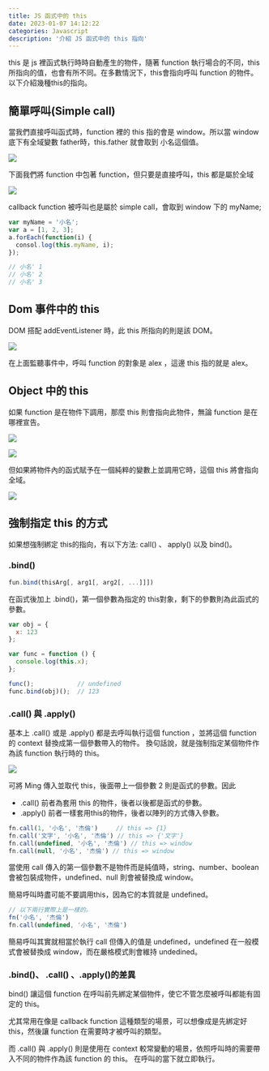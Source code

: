 ```yaml
---
title: JS 函式中的 this
date: 2023-01-07 14:12:22
categories: Javascript
description: '介紹 JS 函式中的 this 指向'
---
```


this 是 js 裡函式執行時時自動產生的物件，隨著 function 執行場合的不同，this 所指向的值，也會有所不同。在多數情況下，this會指向呼叫 function 的物件。以下介紹幾種this的指向。

## 簡單呼叫(Simple call)

當我們直接呼叫函式時，function 裡的 this 指的會是 window。所以當 window 底下有全域變數 father時，this.father 就會取到 小名這個值。

![](https://miro.medium.com/max/786/1*h2Km5Rhqry8i1burk6etZw.webp)

下面我們將 function 中包著 function，但只要是直接呼叫，this 都是屬於全域

![](https://miro.medium.com/max/640/1*Yv7W__PfC7CEQtwZLjRc3g.webp)

callback function 被呼叫也是屬於 simple call，會取到 window 下的 myName;

``` js
var myName = '小名';
var a = [1, 2, 3];
a.forEach(function(i) {
  consol.log(this.myName, i);
});

// 小名' 1
// 小名' 2
// 小名' 3
```

## Dom 事件中的 this

DOM 搭配 addEventListener 時，此 this 所指向的則是該 DOM。

![](https://miro.medium.com/max/750/1*PCxrl_RtJBAsb12ke8P4bQ.webp)

在上面監聽事件中，呼叫 function 的對象是 alex ，這邊 this 指的就是 alex。

## Object 中的 this

如果 function 是在物件下調用，那麼 this 則會指向此物件，無論 function 是在哪裡宣告。

![](https://miro.medium.com/max/640/1*DDrEW2TbhefiB-8NSIj4cQ.webp)

![](https://miro.medium.com/max/1100/1*FJx6YqVd894ZH6fnuqtoWw.webp)

但如果將物件內的函式賦予在一個純粹的變數上並調用它時，這個 this 將會指向全域。

![](https://miro.medium.com/max/750/1*wNtijWCK_KPREHPKT-ULyw.webp)

## 強制指定 this 的方式

如果想強制綁定 this的指向，有以下方法: call() 、 apply() 以及 bind()。

### .bind()

``` js
fun.bind(thisArg[, arg1[, arg2[, ...]]])
```

在函式後加上 .bind()，第一個參數為指定的 this對象，剩下的參數則為此函式的參數。

``` js
var obj = {
  x: 123
};

var func = function () {
  console.log(this.x);
};

func();            // undefined
func.bind(obj)();  // 123
```

### .call() 與 .apply()

基本上 .call() 或是 .apply() 都是去呼叫執行這個 function ，並將這個 function 的 context 替換成第一個參數帶入的物件。 換句話說，就是強制指定某個物件作為該 function 執行時的 this。

![](https://miro.medium.com/max/720/1*G9i16krE_w0op-vUYlwGQg.webp)

可將 Ming 傳入並取代 this，後面帶上一個參數 2 則是函式的參數。因此

- .call() 前者為套用 this 的物件，後者以後都是函式的參數。
- .apply() 前者一樣套用this的物件，後者以陣列的方式傳入參數。

``` js
fn.call(1, '小名', '杰倫')     // this => {1}
fn.call('文字', '小名', '杰倫') // this => {'文字'}
fn.call(undefined, '小名', '杰倫') // this => window
fn.call(null, '小名', '杰倫') // this => window
```

當使用 call 傳入的第一個參數不是物件而是純值時，string、number、boolean 會被包裝成物件，undefined、null 則會被替換成 window。

簡易呼叫時盡可能不要調用this，因為它的本質就是 undefined。

``` js
// 以下兩行實際上是一樣的。
fn('小名', '杰倫')
fn.call(undefined, '小名', '杰倫')
```

簡易呼叫其實就相當於執行 call 但傳入的值是 undefined，undefined 在一般模式會被替換成 window，而在嚴格模式則會維持 undedined。

### .bind()、 .call() 、.apply()的差異

bind() 讓這個 function 在呼叫前先綁定某個物件，使它不管怎麼被呼叫都能有固定的 this。

尤其常用在像是 callback function 這種類型的場景，可以想像成是先綁定好 this，然後讓 function 在需要時才被呼叫的類型。

而 .call() 與 .apply() 則是使用在 context 較常變動的場景，依照呼叫時的需要帶入不同的物件作為該 function 的 this。 在呼叫的當下就立即執行。














